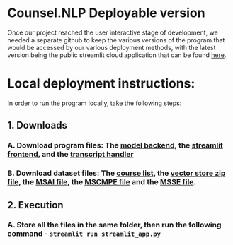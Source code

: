 # Counsel.NLP Deployable version

Once our project reached the user interactive stage of development, we needed a separate github to keep the various versions of the program that would be accessed by our various deployment methods, with the latest version being the public streamlit cloud application that can be found [here](https://counsel-nlp.streamlit.app).

# Local deployment instructions:

In order to run the program locally, take the following steps:
## 1. Downloads
### A. Download program files: The [model backend](RAGNVIDIA.py), the [streamlit frontend](streamlit_app.py), and the [transcript handler](courseRec.py)
### B. Download dataset files: The [course list](courses.txt), the [vector store zip file](vector__store.zip), the [MSAI file](msai_dataset.json), the [MSCMPE file](mscmpe_dataset.json) and the [MSSE file](msse_dataset.json).
## 2. Execution
### A. Store all the files in the same folder, then run the following command - `streamlit run streamlit_app.py`
